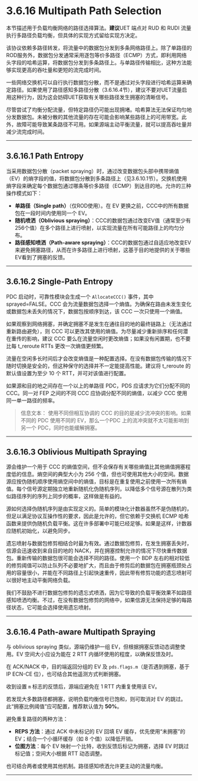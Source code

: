 # 3.6.16 Multipath Path Selection

本节描述用于负载均衡网络的路径选择算法。**建议**UET 端点对 RUD 和 RUDI 流量执行多路径负载均衡，但具体的实现方式留给实现方决定。

该协议依赖多路径转发，将流量中的数据包分发到多条网络路径上。除了单路径的ROD服务外，数据包分发通常采用逐包等价多路径（ECMP）方式，即利用网络头字段的哈希运算，将数据包分发到多条路径上。与单路径传输相比，这种方法能够实现更高的吞吐量和更短的流完成时间。

一些网络交换机可以自行执行数据包分散，而不是通过对头字段进行哈希运算来确定路径。如果使用了路径感知多路径分散（3.6.16.4节），建议不要对UET流量启用这种行为，因为这会妨碍UET获取有关哪些路径发生拥塞的清晰信号。

尽管尝试了均衡分配流量，但特定路径仍可能出现拥堵。哈希算法无法保证均匀地分发数据包。未被分散的其他流量的存在可能会影响某些路径上的可用带宽。此外，故障可能导致某条路径不可用。如果源端主动平衡流量，就可以提高吞吐量并减少流完成时间。

---

## 3.6.16.1 Path Entropy

当采用数据包分散（packet spraying）时，通过改变数据包头部中携带熵值（EV）的熵字段的值，将数据包分散到多条路径上（见3.6.10.1节）。交换机使用熵字段来确定每个数据包通过哪条等价多路径（ECMP）到达目的地。允许的三种操作模式如下：

- **单路径（Single path）**（仅ROD使用）。在 EV 更换之前，CCC中的所有数据包在一段时间内使用同一个 EV。 
- **随机喷洒（Oblivious spraying）**：CCC的数据包通过改变EV值（通常至少有256个值）在多个路径上进行喷射，以实现流量在所有可能路径上的均匀分布。
- **路径感知喷洒（Path-aware spraying）**：CCC的数据包通过自适应地改变EV来避免拥塞路径，从而在许多路径上进行喷射，这基于目的地提供的关于哪些EV看到了拥塞的反馈。

---

## 3.6.16.2 Single-Path Entropy

PDC 启动时，可靠性模块会生成一个 `AllocateCCC()` 事件，其中 sprayed=FALSE。CCC 会为流量数据包选择一个熵值。为确保在路由未发生变化或数据包未丢失的情况下，数据包按顺序到达，该 CCC 一次只使用一个熵值。

如果观察到网络拥塞，并确定拥塞不是发生在通往目的地的最终链路上（无法通过重新路由避免），则 CCC 可以更改其使用的熵值。为尽量减少重新排序和任何潜在重传的影响，建议 CCC 要么在流量空闲时更改熵值；如果没有闲置期，也不要比每 t_reroute RTTs 更改一次熵值更频繁。

流量在空闲多长时间后才会改变熵值是一种配置选择。在没有数据包传输的情况下随时切换是安全的，但这种保守的选择并不一定能提高性能。建议将 t_reroute 的默认值设置为至少 10 个 RTT，并可对该值进行配置。

如果源和目的地之间存在一个以上的单路径 PDC，PDS 应请求为它们分配不同的 CCC。同一对 FEP 之间的不同 CCC 应协调分配不同的熵值，以减少 CCC 使用同一单一路径的频率。

> 信息文本：
使用不同但相互协调的 CCC 的目的是减少流冲突的影响。如果不同的 PDC 使用不同的 EV，那么一个PDC 上的流冲突就不太可能影响到另一个 PDC，同时也能缓解拥塞。

---

## 3.6.16.3 Oblivious Multipath Spraying

源会维护一个用于 CCC 的熵值空间，但不会保存有关哪些熵值比其他熵值拥塞程度低的信息。熵空间的典型大小为 256 个值，但也可使用其他大小的空间。数据源应按伪随机顺序使用熵空间中的熵值，目标是在重复使用之前使用一次所有熵值。每个信号源定期独立地重新随机化伪随机序列，以降低多个信号源在散列为类似路径序列的序列上同步的概率，这样做是有益的。

源如何选择伪随机序列是由实现定义的。简单的模块化计数器虽然不是伪随机的，但足以满足协议互操作性的要求，因此是允许的，但它依赖于交换机 ECMP 哈希函数来提供伪随机负载平衡。这在许多部署中可能已经足够。如果是这样，计数器应随机初始化，以避免同步。

遗忘喷射与数据包修剪相结合时最为有效。通过数据包修剪，在发生拥塞丢失时，信源会迅速收到来自目的地的 NACK，并在拥塞控制允许的情况下尽快重传数据包。重新传输的数据包很可能会选择不同的路径。使用一个 BDP 左右的相对较低的修剪阈值可以防止队列不必要地扩大，而且由于修剪后的数据包在拥塞瓶颈处占用的容量很小，并能在不同路径上引起快速重传，因此带有修剪功能的遗忘喷射可以很好地主动平衡网络负载。

我们不鼓励不进行数据包修剪的遗忘式喷洒，因为它导致的负载平衡效果不如路径感知喷洒均衡。不过，在没有数据包修剪的网络中，如果信源无法保持足够的每路径状态，它可能会选择使用遗忘喷射。

---

## 3.6.16.4 Path-aware Multipath Spraying

与 oblivious spraying 类似，源端仍维护一组 EV，但根据拥塞反馈动态调整使用。EV 空间大小应设为能在 2 RTT 内循环使用的程度，以确保反馈及时。

在 ACK/NACK 中，目的端返回分组的 EV 及 `pds.flags.m`（是否遇到拥塞，基于 IP ECN-CE 位），也可结合其他遥测方式判断拥塞。

收到设置 `m` 标志的反馈后，源端应避免在 1 RTT 内重复使用该 EV。

若发现大多数路径都拥塞，说明负载均衡信号已饱和，则可取消对 EV 的跳过。此“拥塞比例阈值”应可配置，推荐默认值为 **50%**。

避免重复路径的两种方法：

- **REPS 方法**：通过 ACK 中未标记的 EV 回填 EV 缓存，优先使用“未拥塞”的 EV；结合一个小循环缓存（如 8 个值）以降低开销。
- **位图方法**：每个 EV 映射一个比特，收到反馈后标记为拥塞，选择 EV 时跳过标记值；空间大小根据 RTT 动态调整。

也可结合两者或使用其他机制。路径感知喷洒允许更主动的流量均衡。

---
